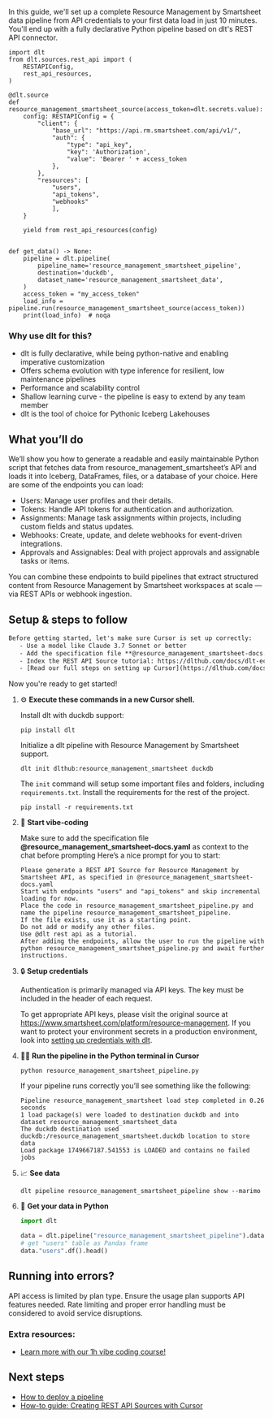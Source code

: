 In this guide, we'll set up a complete Resource Management by Smartsheet data pipeline from API credentials to your first data load in just 10 minutes. You'll end up with a fully declarative Python pipeline based on dlt's REST API connector.

```python-outcome
import dlt
from dlt.sources.rest_api import (
    RESTAPIConfig,
    rest_api_resources,
)

@dlt.source
def resource_management_smartsheet_source(access_token=dlt.secrets.value):
    config: RESTAPIConfig = {
        "client": {
            "base_url": "https://api.rm.smartsheet.com/api/v1/",
            "auth": {
                "type": "api_key",
                "key": 'Authorization',
                "value": 'Bearer ' + access_token
            },
        },
        "resources": [
            "users",
            "api_tokens",
            "webhooks"
            ],
    }

    yield from rest_api_resources(config)


def get_data() -> None:
    pipeline = dlt.pipeline(
        pipeline_name='resource_management_smartsheet_pipeline',
        destination='duckdb',
        dataset_name='resource_management_smartsheet_data', 
    )
    access_token = "my_access_token"
    load_info = pipeline.run(resource_management_smartsheet_source(access_token))
    print(load_info)  # noqa
```

### Why use dlt for this?

- dlt is fully declarative, while being python-native and enabling imperative customization
- Offers schema evolution with type inference for resilient, low maintenance pipelines
- Performance and scalability control
- Shallow learning curve - the pipeline is easy to extend by any team member
- dlt is the tool of choice for Pythonic Iceberg Lakehouses

## What you’ll do

We’ll show you how to generate a readable and easily maintainable Python script that fetches data from resource_management_smartsheet’s API and loads it into Iceberg, DataFrames, files, or a database of your choice. Here are some of the endpoints you can load:

- Users: Manage user profiles and their details.
- Tokens: Handle API tokens for authentication and authorization.
- Assignments: Manage task assignments within projects, including custom fields and status updates.
- Webhooks: Create, update, and delete webhooks for event-driven integrations.
- Approvals and Assignables: Deal with project approvals and assignable tasks or items.

You can combine these endpoints to build pipelines that extract structured content from Resource Management by Smartsheet workspaces at scale — via REST APIs or webhook ingestion.

## Setup & steps to follow

```default
Before getting started, let's make sure Cursor is set up correctly:
   - Use a model like Claude 3.7 Sonnet or better
   - Add the specification file **@resource_management_smartsheet-docs.yaml** as context
   - Index the REST API Source tutorial: https://dlthub.com/docs/dlt-ecosystem/verified-sources/rest_api/ and add it to context as **@dlt rest api**
   - [Read our full steps on setting up Cursor](https://dlthub.com/docs/dlt-ecosystem/llm-tooling/cursor-restapi#23-configuring-cursor-with-documentation)
```

Now you're ready to get started! 

1. ⚙️ **Execute these commands in a new Cursor shell.**
    
    Install dlt with duckdb support:
    ```shell
    pip install dlt
    ```

    Initialize a dlt pipeline with Resource Management by Smartsheet support.
    ```shell
    dlt init dlthub:resource_management_smartsheet duckdb
    ```

    The `init` command will setup some important files and folders, including `requirements.txt`. Install the requirements for the rest of the project.
    ```shell
    pip install -r requirements.txt
    ```
    
2. 🤠 **Start vibe-coding**
    
    Make sure to add the specification file **@resource_management_smartsheet-docs.yaml** as context to the chat before prompting
    Here’s a nice prompt for you to start: 
    
    ```prompt
    Please generate a REST API Source for Resource Management by Smartsheet API, as specified in @resource_management_smartsheet-docs.yaml 
    Start with endpoints "users" and "api_tokens" and skip incremental loading for now. 
    Place the code in resource_management_smartsheet_pipeline.py and name the pipeline resource_management_smartsheet_pipeline. 
    If the file exists, use it as a starting point. 
    Do not add or modify any other files. 
    Use @dlt rest api as a tutorial. 
    After adding the endpoints, allow the user to run the pipeline with python resource_management_smartsheet_pipeline.py and await further instructions.
    ```

    
3. 🔒 **Setup credentials** 
    
    Authentication is primarily managed via API keys. The key must be included in the header of each request.
    
    To get appropriate API keys, please visit the original source at https://www.smartsheet.com/platform/resource-management.
    If you want to protect your environment secrets in a production environment, look into [setting up credentials with dlt](https://dlthub.com/docs/walkthroughs/add_credentials).
    
4. 🏃‍♀️ **Run the pipeline in the Python terminal in Cursor**
    
    ```shell
    python resource_management_smartsheet_pipeline.py
    ```
    
    If your pipeline runs correctly you’ll see something like the following:
    
    ```shell
    Pipeline resource_management_smartsheet load step completed in 0.26 seconds
    1 load package(s) were loaded to destination duckdb and into dataset resource_management_smartsheet_data
    The duckdb destination used duckdb:/resource_management_smartsheet.duckdb location to store data
    Load package 1749667187.541553 is LOADED and contains no failed jobs
    ```
    
5. 📈 **See data**
    
    ```shell
    dlt pipeline resource_management_smartsheet_pipeline show --marimo
    ```
    
6. 🐍 **Get your data in Python**
    
    ```python
    import dlt

   data = dlt.pipeline("resource_management_smartsheet_pipeline").dataset()
   # get "users" table as Pandas frame
   data."users".df().head()
    ```

## Running into errors?

API access is limited by plan type. Ensure the usage plan supports API features needed. Rate limiting and proper error handling must be considered to avoid service disruptions.

### Extra resources:

- [Learn more with our 1h vibe coding course!](https://www.youtube.com/watch?v=GGid70rnJuM)

## Next steps

- [How to deploy a pipeline](https://dlthub.com/docs/walkthroughs/deploy-a-pipeline)
- [How-to guide: Creating REST API Sources with Cursor](https://dlthub.com/docs/dlt-ecosystem/llm-tooling/cursor-restapi)